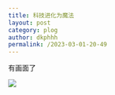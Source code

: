 ```yaml
---
title: 科技进化为魔法
layout: post
category: plog
author: dkphhh
permalink: /2023-03-01-20-49
---
```

有画面了

![](https://cdn.jsdelivr.net/gh/dkphhh/img/imgformessage/20230301204906.jpg)
